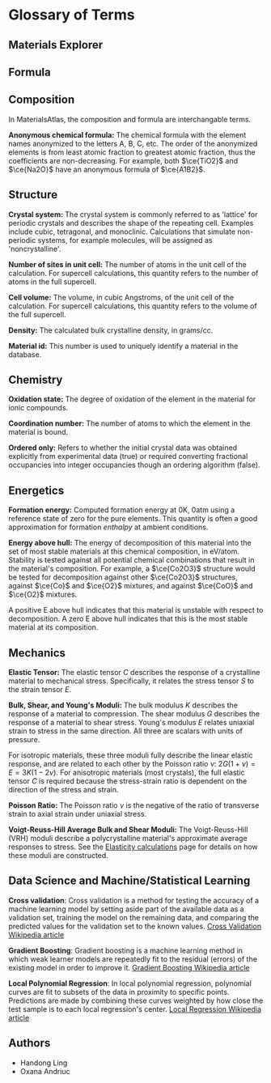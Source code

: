 # Glossary of Terms

## Materials Explorer

## Formula

## Composition
In MaterialsAtlas, the composition and formula are interchangable terms.

**Anonymous chemical formula:**
The chemical formula with the element names anonymized to the letters A, B, C, etc.
The order of the anonymized elements is from least atomic fraction to greatest atomic fraction, thus the coefficients are non-decreasing.
For example, both $\ce{TiO2}$ and $\ce{Na2O}$ have an anonymous formula of $\ce{A1B2}$.

## Structure

**Crystal system:**
The crystal system is commonly referred to as 'lattice' for periodic crystals and describes the shape of the repeating cell.
Examples include cubic, tetragonal, and monoclinic.
Calculations that simulate non-periodic systems, for example molecules, will be assigned as 'noncrystalline'.

**Number of sites in unit cell:**
The number of atoms in the unit cell of the calculation.
For supercell calculations, this quantity refers to the number of atoms in the full supercell.

**Cell volume:**
The volume, in cubic Angstroms, of the unit cell of the calculation.
For supercell calculations, this quantity refers to the volume of the full supercell.

**Density:**
The calculated bulk crystalline density, in grams/cc.

**Material id:**
This number is used to uniquely identify a material in the database.

## Chemistry

**Oxidation state:**
The degree of oxidation of the element in the material for ionic compounds.

**Coordination number:**
The number of atoms to which the element in the material is bound.

**Ordered only:**
Refers to whether the initial crystal data was obtained explicitly from experimental data (true) or required converting fractional occupancies into integer occupancies though an ordering algorithm (false).

## Energetics

**Formation energy:**
Computed formation energy at 0K, 0atm using a reference state of zero for the pure elements.
This quantity is often a good approximation for formation _enthalpy_ at ambient conditions.

**Energy above hull:**
The energy of decomposition of this material into the set of most stable materials at this chemical composition, in eV/atom.
Stability is tested against all potential chemical combinations that result in the material's composition.
For example, a $\ce{Co2O3}$ structure would be tested for decomposition against other $\ce{Co2O3}$ structures, against $\ce{Co}$ and $\ce{O2}$ mixtures, and against $\ce{CoO}$ and $\ce{O2}$ mixtures.

A positive E above hull indicates that this material is unstable with respect to decomposition.
A zero E above hull indicates that this is the most stable material at its composition.

## Mechanics

**Elastic Tensor:**
The elastic tensor $C$ describes the response of a crystalline material to mechanical stress.
Specifically, it relates the stress tensor $S$ to the strain tensor $E$.

**Bulk, Shear, and Young's Moduli:**
The bulk modulus $K$ describes the response of a material to compression.
The shear modulus $G$ describes the response of a material to shear stress.
Young's modulus $E$ relates uniaxial strain to stress in the same direction.
All three are scalars with units of pressure.

For isotropic materials, these three moduli fully describe the linear elastic response, and are related to each other by the Poisson ratio $\nu$: $2G(1+\nu)=E=3K(1-2\nu)$.
For anisotropic materials (most crystals), the full elastic tensor $C$ is required because the stress-strain ratio is dependent on the direction of the stress and strain.

**Poisson Ratio:**
The Poisson ratio $\nu$ is the negative of the ratio of transverse strain to axial strain under uniaxial stress.

**Voigt-Reuss-Hill Average Bulk and Shear Moduli:**
The Voigt-Reuss-Hill (VRH) moduli describe a polycrystalline material's approximate average responses to stress.
See the [Elasticity calculations](/methodology/elasticity) page for details on how these moduli are constructed.

## Data Science and Machine/Statistical Learning

**Cross validation**:
Cross validation is a method for testing the accuracy of a machine learning model by setting aside part of the available data as a validation set, training the model on the remaining data, and comparing the predicted values for the validation set to the known values.
[Cross Validation Wikipedia article](<https://en.wikipedia.org/wiki/Cross-validation_(statistics)>)

**Gradient Boosting**:
Gradient boosting is a machine learning method in which weak learner models are repeatedly fit to the residual (errors) of the existing model in order to improve it.
[Gradient Boosting Wikipedia article](https://en.wikipedia.org/wiki/Gradient_boosting)

**Local Polynomial Regression**:
In local polynomial regression, polynomial curves are fit to subsets of the data in proximity to specific points.
Predictions are made by combining these curves weighted by how close the test sample is to each local regression's center.
[Local Regression Wikipedia article](https://en.wikipedia.org/wiki/Local_regression)

## Authors

- Handong Ling
- Oxana Andriuc

